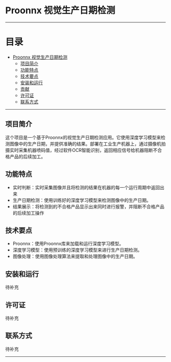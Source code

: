 # Proonnx 视觉生产日期检测

---
# 目录
- [Proonnx 视觉生产日期检测](#proonnx-视觉生产日期检测)
  - [项目简介](#项目简介)
  - [功能特点](#功能特点)
  - [技术要点](#技术要点)
  - [安装和运行](#安装和运行)
  - [贡献](#贡献)
  - [许可证](#许可证)
  - [联系方式](#联系方式)
---

## 项目简介
这个项目是一个基于Proonnx的视觉生产日期检测应用。它使用深度学习模型来检测图像中的生产日期，并提供准确的结果。部署在工业生产机器上，通过摄像机拍摄实时采集机器喷码值，经过软件OCR智能识别，返回相应信号给机器阻断不合格产品的后续加工。

## 功能特点
- 实时判断：实时采集图像并且将检测的结果在机器的每一个运行周期中返回出来
- 生产日期检测：使用训练好的深度学习模型来检测图像中的生产日期。
- 结果展示：将检测到的不合格产品显示出来同时进行报警，并阻断不合格产品的后续加工操作

## 技术要点
- Proonnx：使用Proonnx库来加载和运行深度学习模型。
- 深度学习模型：使用预训练的深度学习模型来进行生产日期检测。
- 图像处理：使用图像处理算法来提取和处理图像中的生产日期。

## 安装和运行
待补充

## 许可证
待补充

## 联系方式

待补充

----